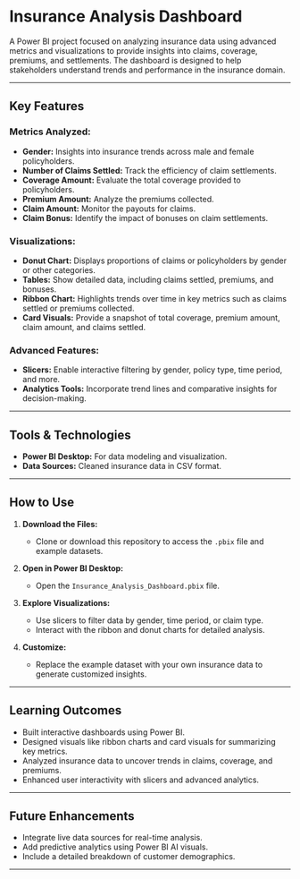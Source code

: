 # Insurance Analysis Dashboard

A Power BI project focused on analyzing insurance data using advanced metrics and visualizations to provide insights into claims, coverage, premiums, and settlements. The dashboard is designed to help stakeholders understand trends and performance in the insurance domain.

---

## Key Features

### Metrics Analyzed:
- **Gender:** Insights into insurance trends across male and female policyholders.
- **Number of Claims Settled:** Track the efficiency of claim settlements.
- **Coverage Amount:** Evaluate the total coverage provided to policyholders.
- **Premium Amount:** Analyze the premiums collected.
- **Claim Amount:** Monitor the payouts for claims.
- **Claim Bonus:** Identify the impact of bonuses on claim settlements.

### Visualizations:
- **Donut Chart:** Displays proportions of claims or policyholders by gender or other categories.
- **Tables:** Show detailed data, including claims settled, premiums, and bonuses.
- **Ribbon Chart:** Highlights trends over time in key metrics such as claims settled or premiums collected.
- **Card Visuals:** Provide a snapshot of total coverage, premium amount, claim amount, and claims settled.

### Advanced Features:
- **Slicers:** Enable interactive filtering by gender, policy type, time period, and more.
- **Analytics Tools:** Incorporate trend lines and comparative insights for decision-making.

---

## Tools & Technologies
- **Power BI Desktop:** For data modeling and visualization.
- **Data Sources:** Cleaned insurance data in CSV format.

---

## How to Use

1. **Download the Files:**
   - Clone or download this repository to access the `.pbix` file and example datasets.

2. **Open in Power BI Desktop:**
   - Open the `Insurance_Analysis_Dashboard.pbix` file.

3. **Explore Visualizations:**
   - Use slicers to filter data by gender, time period, or claim type.
   - Interact with the ribbon and donut charts for detailed analysis.

4. **Customize:**
   - Replace the example dataset with your own insurance data to generate customized insights.

---



## Learning Outcomes

- Built interactive dashboards using Power BI.
- Designed visuals like ribbon charts and card visuals for summarizing key metrics.
- Analyzed insurance data to uncover trends in claims, coverage, and premiums.
- Enhanced user interactivity with slicers and advanced analytics.

---

## Future Enhancements
- Integrate live data sources for real-time analysis.
- Add predictive analytics using Power BI AI visuals.
- Include a detailed breakdown of customer demographics.

---



